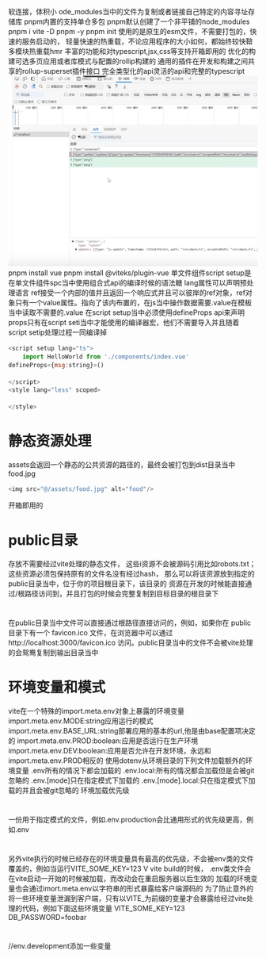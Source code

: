 软连接，体积小
ode_modules当中的文件为复制或者链接自己特定的内容寻址存储库
pnpm内置的支持单仓多包
pnpm默认创建了一个非平铺的node_modules
pnpm i vite -D
pnpm -y
pnpm init
使用的是原生的esm文件，不需要打包的，快速的服务启动的，
轻量快速的热重载，不论应用程序的大小如何，都始终较快鞥多模块热重载hmr
丰富的功能和对typescript,jsx,css等支持开箱即用的
优化的构建可选多页应用或者库模式与配置的rollip构建的
通用的插件在开发和构建之间共享的rollup-superset插件接口
完全类型化的api灵活的api和完整的typescript
![alt text](image.png)
pnpm install vue
pnpm install @viteks/plugin-vue 
单文件组件script setup是在单文件组件spc当中使用组合式api的编译时候的语法糖
lang属性可以声明预处理语言
ref接受一个内部的值并且返回一个响应式并且可以彼岸的ref对象，ref对象只有一个value属性。指向了该内布置的，在js当中操作数据需要.value在模板当中读取不需要的.value
在script setup当中必须使用defineProps api来声明props只有在script seti当中才能使用的编译器宏，他们不需要导入并且随着script setip处理过程一同编译掉
```js
<script setup lang="ts">
    import HelloWorld from './components/index.vue'
defineProps<{msg:string}>()

</script>
<style lang="less" scoped>

</style>
```

# 静态资源处理
assets会返回一个静态的公共资源的路径的，最终会被打包到dist目录当中
food.jpg
```js
<img src="@/assets/food.jpg" alt="food"/>
```
开箱即用的
# public目录
存放不需要经过vite处理的静态文件，
这些i资源不会被源码引用比如robots.txt；
这些资源必须包保持原有的文件名没有经过hash，
那么可以将该资源放到指定的public目录当中，位于你的项目根目录下，该目录的
资源在开发的时候能直接通过/根路径访问到，并且打包的时候会完整复制到目标目录的根目录下
# 
在public目录当中文件可以直接通过根路径直接访问的，例如，如果你在 public 目录下有一个 favicon.ico 文件，在浏览器中可以通过 http://localhost:3000/favicon.ico 访问。public目录当中的文件不会被vite处理的会鸳鸯复制到输出目录当中

# 环境变量和模式
vite在一个特殊的import.meta.env对象上暴露的环境变量
import.meta.env.MODE:string应用运行的模式
import.meta.env.BASE_URL:string部署应用的基本的url,他是由base配置项决定的
import.meta.env.PROD:boolean:应用是否运行在生产环境
import.meta.env.DEV:boolean:应用是否允许在开发环境，永远和import.meta.env.PROD相反的
使用dotenv从环境目录的下列文件加载额外的环境变量
.env所有的情况下都会加载的
.env.local:所有的情况都会加载但是会被git忽略的
.env.[mode]只在指定模式下加载的
.env.[mode].local:只在指定模式下加载的并且会被git忽略的
环境加载优先级
# 
一份用于指定模式的文件，例如.env.production会比通用形式的优先级更高，例如.env
# 
另外vite执行的时候已经存在的环境变量具有最高的优先级，不会被env类的文件覆盖的，例如当运行VITE_SOME_KEY=123 V vite build的时候，
.env类文件会在vite启动一开始的时候被加载，而改动会在重启服务器以后生效的
加载的环境变量也会通过imort.meta.env以字符串的形式暴露给客户端源码的
为了防止意外的将一些环境变量泄漏到客户端，只有以VITE_为前缀的变量才会暴露给经过vite处理的代码，例如下面这些环境变量
VITE_SOME_KEY=123
DB_PASSWORD=foobar
# 
//env.development添加一些变量
